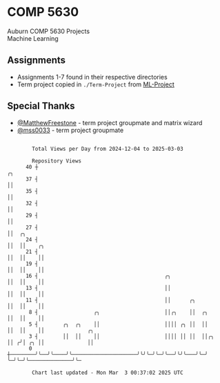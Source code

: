 # COMP 5630
Auburn COMP 5630 Projects  
Machine Learning

## Assignments
- Assignments 1-7 found in their respective directories
- Term project copied in `./Term-Project` from [ML-Project](https://github.com/wumphlett/ML-Project)

## Special Thanks
- [@MatthewFreestone](https://github.com/MatthewFreestone) - term project groupmate and matrix wizard
- [@mss0033](https://github.com/mss0033) - term project groupmate

```

        Total Views per Day from 2024-12-04 to 2025-03-03

        Repository Views
      40 ┼                                                            ╭╮
      37 ┤                                                            ││
      35 ┤                                                            ││
      32 ┤                                                            ││
      29 ┤                                                            ││
      27 ┤                                                            ││  ╭╮
      24 ┤                                                            ││  ││    ╭╮
      21 ┤                                                            ││  ││    ││
      19 ┤                                                            ││  ││    ││
      16 ┤                                         ╭╮                 ││  ││    ││
      13 ┤                                         ││                 ││  ││    ││
      11 ┤                                         ││      ╭╮         ││  ││    ││
       8 ┤                  ╭╮                     ││╭╮    ││  ╭╮     ││  ││    ││
       5 ┤        ╭╮  ╭╮    ││                     ││││ ╭╮ ││  ││     ││  ││    ││              ╭╮
       3 ┤        ││  ││    ││                     ││││ ││ ││  ││╭╮   ││ ╭╯│ ╭╮ ││              ││
       0 ┼────────╯╰──╯╰────╯╰─────────────────────╯╰╯╰─╯╰─╯╰──╯╰╯╰───╯╰─╯ ╰─╯╰─╯╰──────────────╯╰─

        Chart last updated - Mon Mar  3 00:37:02 2025 UTC
        
```
